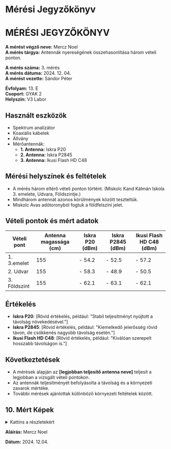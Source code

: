 # Mérési Jegyzőkönyv


<h1 id="mérési-jegyzőkönyv">MÉRÉSI JEGYZŐKÖNYV</h1>

<p><strong>A mérést végző neve:</strong> Mercz Noel<br />
<strong>A mérés tárgya:</strong> Antennák nyereségének összehasonlítása három vételi ponton.</p>

<p><strong>A mérés száma:</strong> 3. mérés<br />
<strong>A mérés dátuma:</strong> 2024. 12. 04.<br />
<strong>A mérést vezette:</strong> Sándor Péter</p>

<p><strong>Évfolyam:</strong> 13. E<br />
<strong>Csoport:</strong> GYAK 2<br />
<strong>Helyszín:</strong> V3 Labor</p>

## Használt eszközök
- Spektrum analizátor  
- Koaxiális kábelek  
- Állvány  
- Mérőantennák:
  - **1. Antenna:** Iskra P20  
  - **2. Antenna:** Iskra P2845  
  - **3. Antenna:** Ikusi Flash HD C48  

## Mérési helyszínek és feltételek
- A mérés három eltérő vételi ponton történt.  (Miskolc Kand Kálmán Iskola 3. emelete, Udvara, Földszintje.)
- Mindhárom antennát azonos körülmények között teszteltük.  
- Miskolc Avas adótoronyból fogtuk a földfelszíni jelet.

## Vételi pontok és mért adatok
| Vételi pont | Antenna magassága (cm) | Iskra P20 (dBm) | Iskra P2845 (dBm) | Ikusi Flash HD C48 (dBm) |
|-------------|---------------------------|-----------------|-------------------|--------------------------|
| 1.    3.emelet      | 155                    | - 54.2        | - 52.5          | - 57.2                 |
| 2.    Udvar      | 155                    | - 58.3        | - 48.9          | - 50.5                 |
| 3.    Földszint      | 155                    | - 62.1        | - 63.1          | - 62.1                 |

## Értékelés
- **Iskra P20**: [Rövid értékelés, például: "Stabil teljesítményt nyújtott a távolság növekedésével."]  
- **Iskra P2845**: [Rövid értékelés, például: "Kiemelkedő jelerősség rövid távon, de csökkenés nagyobb távolság esetén."]  
- **Ikusi Flash HD C48**: [Rövid értékelés, például: "Kiválóan szerepelt hosszabb távolságon is."]  

## Következtetések
- A mérések alapján az **[legjobban teljesítő antenna neve]** teljesít a legjobban a vizsgált vételi pontokon.  
- Az antennák teljesítményét befolyásolta a távolság és a környezeti zavarok mértéke.  
- További mérések ajánlottak különböző környezeti feltételek között.

## 10. Mért Képek
<details>
<summary>Kattins a részletekért</summary>

**Miskolc Kandó Kálmán 3. emelet | Ikusi Flash HD C48**
    <img src="https://noel-mercz.github.io/Meresijegyzokonyvek/Ikushi/Emelet/its_snapshot_0015.jpg" />
    <img src="https://noel-mercz.github.io/Meresijegyzokonyvek/Ikushi/Emelet/its_snapshot_0016.jpg" />
    <img src="https://noel-mercz.github.io/Meresijegyzokonyvek/Ikushi/Emelet/its_snapshot_0017.jpg" />


---

**Miskolc Kandó Kálmán Udvar | Ikusi Flash HD C48**
    <img src="https://noel-mercz.github.io/Meresijegyzokonyvek/03_meres/Ikushi/Udvar/its_snapshot_0024.jpg" />
    <img src="https://noel-mercz.github.io/Meresijegyzokonyvek/Ikushi/Udvar/its_snapshot_0025.jpg" />
    <img src="https://noel-mercz.github.io/Meresijegyzokonyvek/Ikushi/Udvar/its_snapshot_0026.jpg" />

---

**Miskolc Kand Kálmán Földszint | Ikusi Flash HD C48**
    <img src="https://noel-mercz.github.io/Meresijegyzokonyvek/03_meres/Ikushi/Folyosó/its_snapshot_0033.jpg" />
    <img src="https://noel-mercz.github.io/Meresijegyzokonyvek/03_meres/Ikushi/Folyosó/its_snapshot_0034.jpg" />
    <img src="https://noel-mercz.github.io/Meresijegyzokonyvek/03_meres/Ikushi/Folyosó/its_snapshot_0035.jpg" />

---

**Miskolc Kandó Kálmán 3. emelet | Iskra P20 LOGPER**
    <img src="https://noel-mercz.github.io/Meresijegyzokonyvek/03_meres/P20 (kicsi)/Emelet/its_snapshot_0021.jpg" />
    <img src="https://noel-mercz.github.io/Meresijegyzokonyvek/03_meres/P20 (kicsi)/Emelet/its_snapshot_0022.jpg" />
    <img src="https://noel-mercz.github.io/Meresijegyzokonyvek/03_meres/P20 (kicsi)/Emelet/its_snapshot_0023.jpg" />

---

**Miskolc Kandó Kálmán Udvar | Iskra P20 LOGPER**
    <img src="https://noel-mercz.github.io/Meresijegyzokonyvek/03_meres/P20 (kicsi)/Udvar/its_snapshot_0030.jpg" />
    <img src="https://noel-mercz.github.io/Meresijegyzokonyvek/03_meres/P20 (kicsi)/Udvar/its_snapshot_0031.jpg" />
    <img src="https://noel-mercz.github.io/Meresijegyzokonyvek/03_meres/P20 (kicsi)/Udvar/its_snapshot_0032.jpg" />

---

**Miskolc Kand Kálmán Földszint | Iskra P20 LOGPER**
    <img src="https://noel-mercz.github.io/Meresijegyzokonyvek/03_meres/P20 (kicsi)/Folyosó/its_snapshot_0040.jpg" />
    <img src="https://noel-mercz.github.io/Meresijegyzokonyvek/03_meres/P20 (kicsi)/Folyosó/its_snapshot_0041.jpg" />
    <img src="https://noel-mercz.github.io/Meresijegyzokonyvek/03_meres/P20 (kicsi)/Folyosó/its_snapshot_0042.jpg" />

---

**Miskolc Kandó Kálmán 3. emelet | Iskra P2845**
    <img src="https://noel-mercz.github.io/Meresijegyzokonyvek/03_meres/P2845 (kozepso)/Emelet/its_snapshot_0018.jpg" />
    <img src="https://noel-mercz.github.io/Meresijegyzokonyvek/03_meres/P2845 (kozepso)/Emelet/its_snapshot_0019.jpg" />
    <img src="https://noel-mercz.github.io/Meresijegyzokonyvek/03_meres/P2845 (kozepso)/Emelet/its_snapshot_0020.jpg" />
---

**Miskolc Kandó Kálmán Udvar | Iskra P2845**
    <img src="https://noel-mercz.github.io/Meresijegyzokonyvek/03_meres/P2845 (kozepso)/Udvar/its_snapshot_0027.jpg" />
    <img src="https://noel-mercz.github.io/Meresijegyzokonyvek/03_meres/P2845 (kozepso)/Udvar/its_snapshot_0028.jpg" />
    <img src="https://noel-mercz.github.io/Meresijegyzokonyvek/03_meres/P2845 (kozepso)/Udvar/its_snapshot_0029.jpg" />

---

**Miskolc Kand Kálmán Földszint | Iskra P2845**
    <img src="https://noel-mercz.github.io/Meresijegyzokonyvek/03_meres/P2845 (kozepso)/Folyosó/its_snapshot_0036.jpg" />
    <img src="https://noel-mercz.github.io/Meresijegyzokonyvek/03_meres/P2845 (kozepso)/Folyosó/its_snapshot_0037.jpg" />
    <img src="https://noel-mercz.github.io/Meresijegyzokonyvek/03_meres/P2845 (kozepso)/Folyosó/its_snapshot_0038.jpg" />



</details>

<p><strong>Aláírás:</strong> Mercz Noel</p>

<p><strong>Dátum:</strong> 2024. 12.04.</p>

